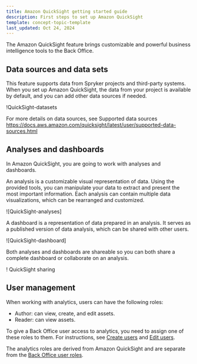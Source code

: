 ```yaml
---
title: Amazon QuickSight getting started guide
description: First steps to set up Amazon QuickSight
template: concept-topic-template
last_updated: Oct 24, 2024
---
```






The Amazon QuickSight feature brings customizable and powerful business intelligence tools to the Back Office.

## Data sources and data sets

This feature supports data from Spryker projects and third-party systems. When you set up Amazon QuickSight, the data from your project is available by default, and you can add other data sources if needed.

!QuickSight-datasets

For more details on data sources, see Supported data sources https://docs.aws.amazon.com/quicksight/latest/user/supported-data-sources.html


## Analyses and dashboards
In Amazon QuickSight, you are going to work with analyses and dashboards.

An analysis is a customizable visual representation of data. Using the provided tools, you can manipulate your data to extract and present the most important information. Each analysis can contain multiple data visualizations, which can be rearranged and customized.


![QuickSight-analyses]


A dashboard is a representation of data prepared in an analysis. It serves as a published version of data analysis, which can be shared with other users.

![QuickSight-dashboard]


Both analyses and dashboards are shareable so you can both share a complete dashboard or collaborate on an analysis.

! QuickSight sharing



## User management


When working with analytics, users can have the following roles:
* Author: can view, create, and edit assets.
* Reader: can view assets.

To give a Back Office user access to analytics, you need to assign one of these roles to them. For instructions, see [Create users]() and [Edit users]().

The analytics roles are derived from Amazon QuickSight and are separate from the [Back Office user roles](/docs/pbc/all/user-management/{{page.version}}/base-shop/manage-in-the-back-office/best-practices-manage-users-and-their-permissions-with-roles-and-groups.html).
